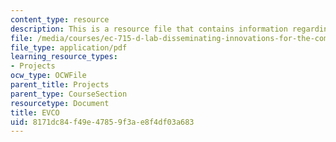 ```yaml
---
content_type: resource
description: This is a resource file that contains information regarding EVCO.
file: /media/courses/ec-715-d-lab-disseminating-innovations-for-the-common-good-spring-2007/8171dc84f49e47859f3ae8f4df03a683_MITEC_715S07_evco.pdf
file_type: application/pdf
learning_resource_types:
- Projects
ocw_type: OCWFile
parent_title: Projects
parent_type: CourseSection
resourcetype: Document
title: EVCO
uid: 8171dc84-f49e-4785-9f3a-e8f4df03a683
---
```

